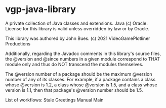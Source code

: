 # vgp-java-library
A private collection of Java classes and extensions. Java (c) Oracle. License for this library is valid unless overridden by law or by Oracle.

This library was authored by John Bues.
(c) 2021 VideoGamePlotliner Productions

Additionally, regarding the Javadoc comments in this library's source files,
the @version and @since numbers in a given module correspond to THAT module
only and thus do NOT transcend the modules themselves.

The @version number of a package should be the maximum @version number of any
of its classes. For example, if a package contains a class whose @version is
1.2, a class whose @version is 1.5, and a class whose version is 1.1, then
that package's @version number should be 1.5.

List of workflows:
Stale
Greetings
Manual
Main